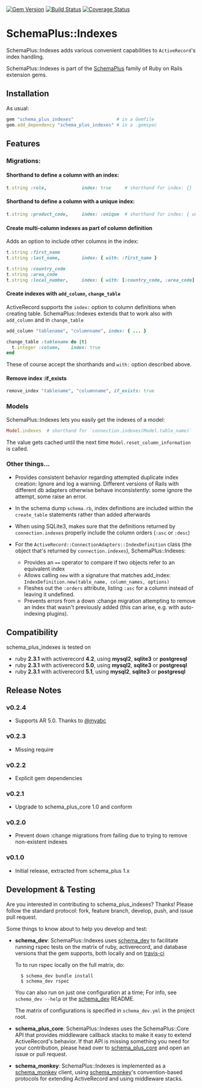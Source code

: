 [![Gem Version](https://badge.fury.io/rb/schema_plus_indexes.svg)](http://badge.fury.io/rb/schema_plus_indexes)
[![Build Status](https://secure.travis-ci.org/SchemaPlus/schema_plus_indexes.svg)](http://travis-ci.org/SchemaPlus/schema_plus_indexes)
[![Coverage Status](https://img.shields.io/coveralls/SchemaPlus/schema_plus_indexes.svg)](https://coveralls.io/r/SchemaPlus/schema_plus_indexes)

# SchemaPlus::Indexes

SchemaPlus::Indexes adds various convenient capabilities to `ActiveRecord`'s index handling.

SchemaPlus::Indexes is part of the [SchemaPlus](https://github.com/SchemaPlus/) family of Ruby on Rails extension gems.

## Installation

<!-- SCHEMA_DEV: TEMPLATE INSTALLATION - begin -->
<!-- These lines are auto-inserted from a schema_dev template -->
As usual:

```ruby
gem "schema_plus_indexes"                # in a Gemfile
gem.add_dependency "schema_plus_indexes" # in a .gemspec
```

<!-- SCHEMA_DEV: TEMPLATE INSTALLATION - end -->


## Features

### Migrations:

#### Shorthand to define a column with an index:

```ruby
t.string :role,             index: true     # shorthand for index: {}
```

#### Shorthand to define a column with a unique index:
```ruby
t.string :product_code,     index: :unique  # shorthand for index: { unique: true }
```

#### Create multi-column indexes as part of column definition

Adds an option to include other columns in the index:

```ruby
t.string :first_name
t.string :last_name,        index: { with: :first_name }

t.string :country_code
t.string :area_code
t.string :local_number,     index: { with: [:country_code, :area_code] }
```

#### Create indexes with `add_column`, `change_table`

ActiveRecord supports the `index:` option to column definitions when creating table.  SchemaPlus::Indexes extends that to work also with `add_column` and in `change_table`

```ruby
add_column "tablename", "columnname", index: { ... }

change_table :tablename do |t|
  t.integer :column,    index: true
end
```

These of course accept the shorthands and `with:` option described above.

#### Remove index :if_exists

```ruby
remove_index "tablename", "columnname", if_exists: true
```

### Models

SchemaPlus::Indexes lets you easily get the indexes of a model:

```ruby
Model.indexes  # shorthand for `connection.indexes(Model.table_name)`
```

The value gets cached until the next time `Model.reset_column_information` is called.

### Other things...

* Provides consistent behavior regarding attempted duplicate index
  creation: Ignore and log a warning.  Different versions of Rails with
  different db adapters otherwise behave inconsistently: some ignore the
  attempt, some raise an error.

* In the schema dump `schema.rb`, index definitions are included within the
  `create_table` statements rather than added afterwards

* When using SQLite3, makes sure that the definitions returned by
  `connection.indexes` properly include the column orders (`:asc` or `:desc`)

* For the `ActiveRecord::ConnectionAdapters::IndexDefinition` class (the object that's returned by `connection.indexes`), SchemaPlus::Indexes:
  * Provides an `==` operator to compare if two objects refer to an equivalent index
  * Allows calling `new` with a signature that matches add_index: `IndexDefinition.new(table_name, column_names, options)`
  * Fleshes out the `:orders` attribute, listing `:asc` for a column instead of leaving it undefined.
  * Prevents errors from a down :change migration attempting to remove an index that wasn't previously added (this can arise, e.g. with auto-indexing plugins).

## Compatibility

schema_plus_indexes is tested on

<!-- SCHEMA_DEV: MATRIX - begin -->
<!-- These lines are auto-generated by schema_dev based on schema_dev.yml -->
* ruby **2.3.1** with activerecord **4.2**, using **mysql2**, **sqlite3** or **postgresql**
* ruby **2.3.1** with activerecord **5.0**, using **mysql2**, **sqlite3** or **postgresql**
* ruby **2.3.1** with activerecord **5.1**, using **mysql2**, **sqlite3** or **postgresql**

<!-- SCHEMA_DEV: MATRIX - end -->

## Release Notes

### v0.2.4

* Supports AR 5.0.  Thanks to [@myabc](https://github.com/myabc)


### v0.2.3

* Missing require

### v0.2.2

* Explicit gem dependencies

### v0.2.1

* Upgrade to schema_plus_core 1.0 and conform

### v0.2.0

* Prevent down :change migrations from failing due to trying to remove non-existent indexes

### v0.1.0

* Initial release, extracted from schema_plus 1.x

## Development & Testing

Are you interested in contributing to schema_plus_indexes?  Thanks!  Please follow
the standard protocol: fork, feature branch, develop, push, and issue pull request.

Some things to know about to help you develop and test:

<!-- SCHEMA_DEV: TEMPLATE USES SCHEMA_DEV - begin -->
<!-- These lines are auto-inserted from a schema_dev template -->
* **schema_dev**:  SchemaPlus::Indexes uses [schema_dev](https://github.com/SchemaPlus/schema_dev) to
  facilitate running rspec tests on the matrix of ruby, activerecord, and database
  versions that the gem supports, both locally and on
  [travis-ci](http://travis-ci.org/SchemaPlus/schema_plus_indexes)

  To to run rspec locally on the full matrix, do:

        $ schema_dev bundle install
        $ schema_dev rspec

  You can also run on just one configuration at a time;  For info, see `schema_dev --help` or the [schema_dev](https://github.com/SchemaPlus/schema_dev) README.

  The matrix of configurations is specified in `schema_dev.yml` in
  the project root.


<!-- SCHEMA_DEV: TEMPLATE USES SCHEMA_DEV - end -->
<!-- SCHEMA_DEV: TEMPLATE USES SCHEMA_PLUS_CORE - begin -->
<!-- These lines are auto-inserted from a schema_dev template -->
* **schema_plus_core**: SchemaPlus::Indexes uses the SchemaPlus::Core API that
  provides middleware callback stacks to make it easy to extend
  ActiveRecord's behavior.  If that API is missing something you need for
  your contribution, please head over to
  [schema_plus_core](https://github.com/SchemaPlus/schema_plus_core) and open
  an issue or pull request.

<!-- SCHEMA_DEV: TEMPLATE USES SCHEMA_PLUS_CORE - end -->
<!-- SCHEMA_DEV: TEMPLATE USES SCHEMA_MONKEY - begin -->
<!-- These lines are auto-inserted from a schema_dev template -->
* **schema_monkey**: SchemaPlus::Indexes is implemented as a
  [schema_monkey](https://github.com/SchemaPlus/schema_monkey) client,
  using [schema_monkey](https://github.com/SchemaPlus/schema_monkey)'s
  convention-based protocols for extending ActiveRecord and using middleware stacks.

<!-- SCHEMA_DEV: TEMPLATE USES SCHEMA_MONKEY - end -->

